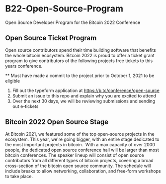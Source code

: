 # B22-Open-Source-Program
Open Source Developer Program for the Bitcoin 2022 Conference

## Open Source Ticket Program

Open source contributors spend their time building software that benefits the whole bitcoin ecosystem. Bitcoin 2022 is proud to offer a ticket grant program to give contributors of the following projects free tickets to this years conference.

** Must have made a commit to the project prior to October 1, 2021 to be eligible

1. Fill out the typeform application at https://b.tc/conference/open-source
2. Submit an issue to this repo and explain why you are excited to attend
3. Over the next 30 days, we will be reviewing submissions and sending out e-tickets


## Bitcoin 2022 Open Source Stage

At Bitcoin 2021, we featured some of the top open-source projects in the ecosystem. This year, we're going bigger, with an entire stage dedicated to the most important projects in bitcoin.
‍
With a max capacity of over 2000 people, the dedicated open source conference hall will be larger than most bitcoin conferences. The speaker lineup will consist of open source contributors from all different types of bitcoin projects, covering a broad cross-section of the bitcoin open source community. The schedule will include breaks to allow networking, collaboration, and free-form workshops to take place.
